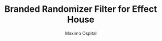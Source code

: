 ---
layout: landing
title:  Branded Randomizer Filter for Effect House
author: Maximo Ospital
category: AR Filter
year: 2023
img: https://github.com/maximoospital/Effect-House-Branded-Randomizer-Filter/raw/main/images/demo.gif
github: https://github.com/maximoospital/Effect-House-Branded-Randomizer-Filter
---